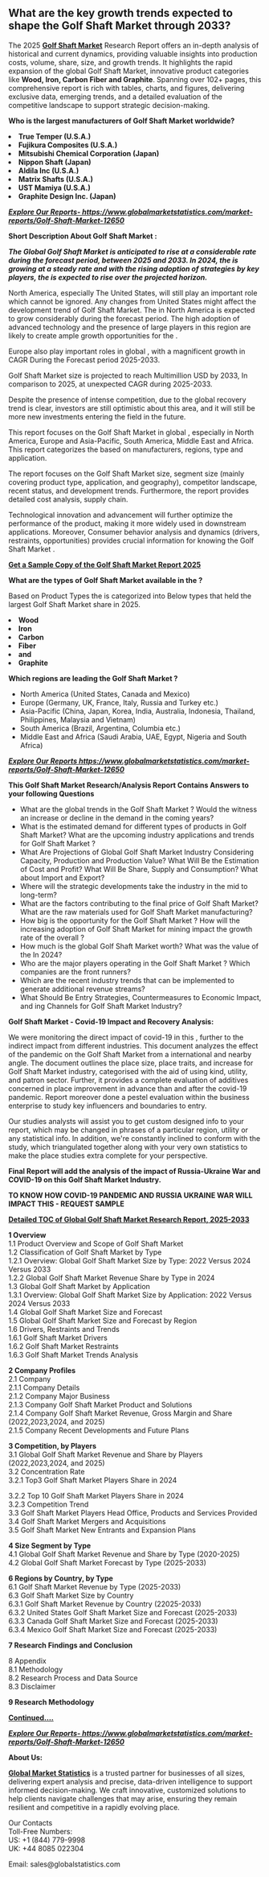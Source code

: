 <h2>What are the key growth trends expected to shape the Golf Shaft Market through 2033?</h2><p>The 2025 <strong><a href="https://www.globalmarketstatistics.com/market-reports/Golf-Shaft-Market-12650">Golf Shaft Market</a></strong> Research Report offers an in-depth analysis of historical and current dynamics, providing valuable insights into production costs, volume, share, size, and growth trends. It highlights the rapid expansion of the global Golf Shaft Market, innovative product categories like <strong>Wood, Iron, Carbon Fiber and Graphite</strong>. Spanning over 102+ pages, this comprehensive report is rich with tables, charts, and figures, delivering exclusive data, emerging trends, and a detailed evaluation of the competitive landscape to support strategic decision-making.</p><p><strong>Who is the largest manufacturers of Golf Shaft Market worldwide?</strong></p><p><strong><li>True Temper (U.S.A.)<li>Fujikura Composites (U.S.A.)<li>Mitsubishi Chemical Corporation (Japan)<li>Nippon Shaft (Japan)<li>Aldila Inc (U.S.A.)<li>Matrix Shafts (U.S.A.)<li>UST Mamiya (U.S.A.)<li>Graphite Design Inc. (Japan)</strong></p><p><strong><em><a href="https://www.globalmarketstatistics.com/market-reports/Golf-Shaft-Market-12650">Explore Our Reports-&nbsp;https://www.globalmarketstatistics.com/market-reports/Golf-Shaft-Market-12650</a></em></strong></p><p><strong>Short Description About Golf Shaft Market :</strong></p><p><strong><em>The Global Golf Shaft Market is anticipated to rise at a considerable rate during the forecast period, between 2025 and 2033. In 2024, the is growing at a steady rate and with the rising adoption of strategies by key players, the is expected to rise over the projected horizon.</em></strong></p><p>North America, especially The United States, will still play an important role which cannot be ignored. Any changes from United States might affect the development trend of Golf Shaft Market. The in North America is expected to grow considerably during the forecast period. The high adoption of advanced technology and the presence of large players in this region are likely to create ample growth opportunities for the .</p><p>Europe also play important roles in global , with a magnificent growth in CAGR During the Forecast period 2025-2033.</p><p>Golf Shaft Market size is projected to reach Multimillion USD by 2033, In comparison to 2025, at unexpected CAGR during 2025-2033.</p><p>Despite the presence of intense competition, due to the global recovery trend is clear, investors are still optimistic about this area, and it will still be more new investments entering the field in the future.</p><p>This report focuses on the Golf Shaft Market in global , especially in North America, Europe and Asia-Pacific, South America, Middle East and Africa. This report categorizes the based on manufacturers, regions, type and application.</p><p>The report focuses on the Golf Shaft Market size, segment size (mainly covering product type, application, and geography), competitor landscape, recent status, and development trends. Furthermore, the report provides detailed cost analysis, supply chain.</p><p>Technological innovation and advancement will further optimize the performance of the product, making it more widely used in downstream applications. Moreover, Consumer behavior analysis and dynamics (drivers, restraints, opportunities) provides crucial information for knowing the Golf Shaft Market .</p><p><strong><a href="https://www.globalmarketstatistics.com/market-reports/Golf-Shaft-Market-12650">Get a Sample Copy of the Golf Shaft Market Report 2025</a></strong></p><p><strong>What are the types of Golf Shaft Market available in the ?</strong></p><p>Based on Product Types the is categorized into Below types that held the largest Golf Shaft Market share in 2025.</p><p><strong><li>Wood<li>Iron<li>Carbon<li>Fiber<li>and<li>Graphite</strong></p><p><strong>Which regions are leading the Golf Shaft Market ?</strong></p><ul><li>North America (United States, Canada and Mexico)</li><li>Europe (Germany, UK, France, Italy, Russia and Turkey etc.)</li><li>Asia-Pacific (China, Japan, Korea, India, Australia, Indonesia, Thailand, Philippines, Malaysia and Vietnam)</li><li>South America (Brazil, Argentina, Columbia etc.)</li><li>Middle East and Africa (Saudi Arabia, UAE, Egypt, Nigeria and South Africa)</li></ul><p><strong><em><a href="https://www.globalmarketstatistics.com/market-reports/Golf-Shaft-Market-12650">Explore Our Reports https://www.globalmarketstatistics.com/market-reports/Golf-Shaft-Market-12650</a></em></strong></p><p><strong>This Golf Shaft Market Research/Analysis Report Contains Answers to your following Questions</strong></p><ul><li>What are the global trends in the Golf Shaft Market ? Would the witness an increase or decline in the demand in the coming years?</li><li>What is the estimated demand for different types of products in Golf Shaft Market? What are the upcoming industry applications and trends for Golf Shaft Market ?</li><li>What Are Projections of Global Golf Shaft Market Industry Considering Capacity, Production and Production Value? What Will Be the Estimation of Cost and Profit? What Will Be Share, Supply and Consumption? What about Import and Export?</li><li>Where will the strategic developments take the industry in the mid to long-term?</li><li>What are the factors contributing to the final price of Golf Shaft Market? What are the raw materials used for Golf Shaft Market manufacturing?</li><li>How big is the opportunity for the Golf Shaft Market ? How will the increasing adoption of Golf Shaft Market for mining impact the growth rate of the overall ?</li><li>How much is the global Golf Shaft Market worth? What was the value of the In 2024?</li><li>Who are the major players operating in the Golf Shaft Market ? Which companies are the front runners?</li><li>Which are the recent industry trends that can be implemented to generate additional revenue streams?</li><li>What Should Be Entry Strategies, Countermeasures to Economic Impact, and ing Channels for Golf Shaft Market Industry?</li></ul><p><strong>Golf Shaft Market - Covid-19 Impact and Recovery Analysis:</strong></p><p>We were monitoring the direct impact of covid-19 in this , further to the indirect impact from different industries. This document analyzes the effect of the pandemic on the Golf Shaft Market from a international and nearby angle. The document outlines the place size, place traits, and increase for Golf Shaft Market industry, categorised with the aid of using kind, utility, and patron sector. Further, it provides a complete evaluation of additives concerned in place improvement in advance than and after the covid-19 pandemic. Report moreover done a pestel evaluation within the business enterprise to study key influencers and boundaries to entry.</p><p>Our studies analysts will assist you to get custom designed info to your report, which may be changed in phrases of a particular region, utility or any statistical info. In addition, we're constantly inclined to conform with the study, which triangulated together along with your very own statistics to make the place studies extra complete for your perspective.</p><p><strong>Final Report will add the analysis of the impact of Russia-Ukraine War and COVID-19 on this Golf Shaft Market Industry.</strong></p><p><strong>TO KNOW HOW COVID-19 PANDEMIC AND RUSSIA UKRAINE WAR WILL IMPACT THIS - REQUEST SAMPLE</strong></p><p><strong><a href="https://www.globalmarketstatistics.com/market-reports/Golf-Shaft-Market-12650">Detailed TOC of Global Golf Shaft Market Research Report, 2025-2033</a></strong></p><p><strong>1 Overview</strong><br /> 1.1 Product Overview and Scope of Golf Shaft Market<br /> 1.2 Classification of Golf Shaft Market by Type<br /> 1.2.1 Overview: Global Golf Shaft Market Size by Type: 2022 Versus 2024 Versus 2033<br /> 1.2.2 Global Golf Shaft Market Revenue Share by Type in 2024<br /> 1.3 Global Golf Shaft Market by Application<br /> 1.3.1 Overview: Global Golf Shaft Market Size by Application: 2022&nbsp;Versus 2024 Versus 2033<br /> 1.4 Global Golf Shaft Market Size and Forecast<br /> 1.5 Global Golf Shaft Market Size and Forecast by Region<br /> 1.6 Drivers, Restraints and Trends<br /> 1.6.1 Golf Shaft Market Drivers<br /> 1.6.2 Golf Shaft Market Restraints<br /> 1.6.3 Golf Shaft Market Trends Analysis</p><p><strong>2 Company Profiles</strong><br /> 2.1 Company<br /> 2.1.1 Company Details<br /> 2.1.2 Company Major Business<br /> 2.1.3 Company Golf Shaft Market Product and Solutions<br /> 2.1.4 Company Golf Shaft Market Revenue, Gross Margin and Share (2022,2023,2024, and 2025)<br /> 2.1.5 Company Recent Developments and Future Plans</p><p><strong>3 Competition, by Players</strong><br /> 3.1 Global Golf Shaft Market Revenue and Share by Players (2022,2023,2024, and 2025)<br /> 3.2 Concentration Rate<br /> 3.2.1 Top3 Golf Shaft Market Players Share in 2024</p><p>3.2.2 Top 10 Golf Shaft Market Players Share in 2024<br /> 3.2.3 Competition Trend<br /> 3.3 Golf Shaft Market Players Head Office, Products and Services Provided<br /> 3.4 Golf Shaft Market Mergers and Acquisitions<br /> 3.5 Golf Shaft Market New Entrants and Expansion Plans</p><p><strong>4 Size Segment by Type</strong><br /> 4.1 Global Golf Shaft Market Revenue and Share by Type (2020-2025)<br /> 4.2 Global Golf Shaft Market Forecast by Type (2025-2033)</p><p><strong>6 Regions by Country, by Type</strong><br /> 6.1 Golf Shaft Market Revenue by Type (2025-2033)<br /> 6.3 Golf Shaft Market Size by Country<br /> 6.3.1 Golf Shaft Market Revenue by Country (22025-2033)<br /> 6.3.2 United States Golf Shaft Market Size and Forecast (2025-2033)<br /> 6.3.3 Canada Golf Shaft Market Size and Forecast (2025-2033)<br /> 6.3.4 Mexico Golf Shaft Market Size and Forecast (2025-2033)</p><p><strong>7 Research Findings and Conclusion</strong></p><p>8 Appendix<br /> 8.1 Methodology<br /> 8.2 Research Process and Data Source<br /> 8.3 Disclaimer</p><p><strong>9 Research Methodology</strong></p><p><strong><a href="https://www.globalmarketstatistics.com/market-reports/Golf-Shaft-Market-12650">Continued&hellip;.</a></strong></p><p><strong><em><a href="https://www.globalmarketstatistics.com/market-reports/Golf-Shaft-Market-12650">Explore Our Reports-&nbsp;https://www.globalmarketstatistics.com/market-reports/Golf-Shaft-Market-12650</a></em></strong></p><p><strong>About Us:</strong></p><p><strong><a href="https://www.globalmarketstatistics.com/">Global Market Statistics</a></strong> is a trusted partner for businesses of all sizes, delivering expert analysis and precise, data-driven intelligence to support informed decision-making. We craft innovative, customized solutions to help clients navigate challenges that may arise, ensuring they remain resilient and competitive in a rapidly evolving place.</p><p>Our Contacts<br /> Toll-Free Numbers:<br /> US: +1 (844) 779-9998<br /> UK: +44 8085 022304</p><p>Email: sales@globalstatistics.com</p>
